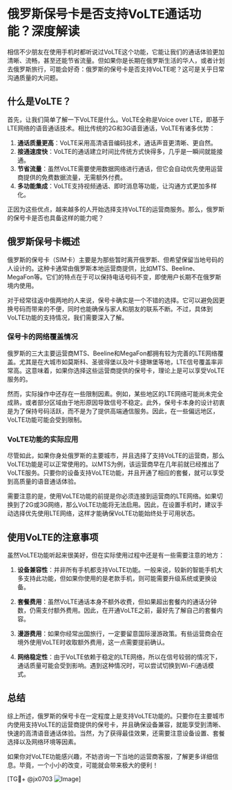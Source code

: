 # 俄罗斯保号卡是否支持VoLTE通话功能？深度解读

相信不少朋友在使用手机时都听说过VoLTE这个功能，它能让我们的通话体验更加清晰、流畅，甚至还能节省流量。但如果你是长期在俄罗斯生活的华人，或者计划去俄罗斯旅行，可能会好奇：俄罗斯的保号卡是否支持VoLTE呢？这可是关乎日常沟通质量的大问题。

## 什么是VoLTE？

首先，让我们简单了解一下VoLTE是什么。VoLTE全称是Voice over LTE，即基于LTE网络的语音通话技术。相比传统的2G和3G语音通话，VoLTE有诸多优势：

1. **通话质量更高**：VoLTE采用高清语音编码技术，通话声音更清晰、更自然。
2. **接通速度快**：VoLTE的通话建立时间比传统方式快得多，几乎是一瞬间就能接通。
3. **节省流量**：虽然VoLTE需要使用数据网络进行通话，但它会自动优先使用运营商提供的免费数据流量，无需额外付费。
4. **多功能集成**：VoLTE支持视频通话、即时消息等功能，让沟通方式更加多样化。

正因为这些优点，越来越多的人开始选择支持VoLTE的运营商服务。那么，俄罗斯的保号卡是否也具备这样的能力呢？

## 俄罗斯保号卡概述

俄罗斯的保号卡（SIM卡）主要是为那些暂时离开俄罗斯、但希望保留当地号码的人设计的。这种卡通常由俄罗斯本地运营商提供，比如MTS、Beeline、MegaFon等。它们的特点在于可以保持电话号码不变，即使用户长期不在俄罗斯境内使用。

对于经常往返中俄两地的人来说，保号卡确实是一个不错的选择。它可以避免因更换号码而带来的不便，同时也能确保与家人和朋友的联系不断。不过，具体到VoLTE功能的支持情况，我们需要深入了解。

### 保号卡的网络覆盖情况

俄罗斯的三大主要运营商MTS、Beeline和MegaFon都拥有较为完善的LTE网络覆盖。尤其是在大城市如莫斯科、圣彼得堡以及叶卡捷琳堡等地，LTE信号覆盖率非常高。这意味着，如果你选择这些运营商提供的保号卡，理论上是可以享受VoLTE服务的。

然而，实际操作中还存在一些限制因素。例如，某些地区的LTE网络可能尚未完全成熟，或者部分区域由于地形原因导致信号不稳定。此外，保号卡本身的设计初衷是为了保持号码活跃，而不是为了提供高端通信服务。因此，在一些偏远地区，VoLTE功能可能会受到限制。

### VoLTE功能的实际应用

尽管如此，如果你身处俄罗斯的主要城市，并且选择了支持VoLTE的运营商，那么VoLTE功能是可以正常使用的。以MTS为例，该运营商早在几年前就已经推出了VoLTE服务。只要你的设备支持VoLTE功能，并且开通了相应的套餐，就可以享受到高质量的语音通话体验。

需要注意的是，使用VoLTE功能的前提是你必须连接到运营商的LTE网络。如果切换到了2G或3G网络，那么VoLTE功能将无法启用。因此，在设置手机时，建议手动选择优先使用LTE网络，这样才能确保VoLTE功能始终处于可用状态。

## 使用VoLTE的注意事项

虽然VoLTE功能听起来很美好，但在实际使用过程中还是有一些需要注意的地方：

1. **设备兼容性**：并非所有手机都支持VoLTE功能。一般来说，较新的智能手机大多支持此功能，但如果你使用的是老款手机，则可能需要升级系统或更换设备。
   
2. **套餐费用**：虽然VoLTE通话本身不额外收费，但如果超出套餐内的通话分钟数，仍需支付额外费用。因此，在开通VoLTE之前，最好先了解自己的套餐内容。

3. **漫游费用**：如果你经常出国旅行，一定要留意国际漫游政策。有些运营商会在境外使用VoLTE时收取额外费用，这一点需要提前确认。

4. **网络稳定性**：由于VoLTE依赖于稳定的LTE网络，所以在信号较弱的情况下，通话质量可能会受到影响。遇到这种情况时，可以尝试切换到Wi-Fi通话模式。

## 总结

综上所述，俄罗斯的保号卡在一定程度上是支持VoLTE功能的。只要你在主要城市内使用支持VoLTE的运营商提供的保号卡，并且确保设备兼容，就能享受到清晰、快速的高清语音通话体验。当然，为了获得最佳效果，还需要注意设备设置、套餐选择以及网络环境等因素。

如果你对VoLTE功能感兴趣，不妨咨询一下当地的运营商客服，了解更多详细信息。毕竟，一个小小的改变，可能就会带来极大的便利！

[TG💪+ @jx0703 ![Image](https://github.com/user-attachments/assets/dbca1d08-cadb-493c-b0ec-ad6f7a83f270)]